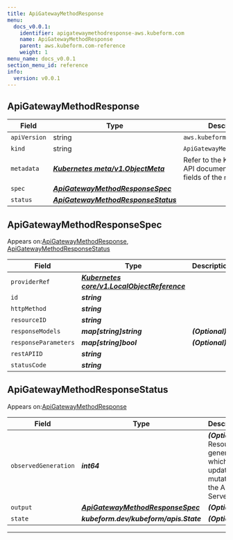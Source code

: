 ```yaml
---
title: ApiGatewayMethodResponse
menu:
  docs_v0.0.1:
    identifier: apigatewaymethodresponse-aws.kubeform.com
    name: ApiGatewayMethodResponse
    parent: aws.kubeform.com-reference
    weight: 1
menu_name: docs_v0.0.1
section_menu_id: reference
info:
  version: v0.0.1
---
```


## ApiGatewayMethodResponse
| Field | Type | Description |
| ------ | ----- | ----------- |
| `apiVersion` | string | `aws.kubeform.com/v1alpha1` |
|    `kind` | string | `ApiGatewayMethodResponse` |
| `metadata` | ***[Kubernetes meta/v1.ObjectMeta](https://kubernetes.io/docs/reference/generated/kubernetes-api/v1.13/#objectmeta-v1-meta)***|Refer to the Kubernetes API documentation for the fields of the `metadata` field.|
| `spec` | ***[ApiGatewayMethodResponseSpec](#apigatewaymethodresponsespec)***||
| `status` | ***[ApiGatewayMethodResponseStatus](#apigatewaymethodresponsestatus)***||
## ApiGatewayMethodResponseSpec

Appears on:[ApiGatewayMethodResponse](#apigatewaymethodresponse), [ApiGatewayMethodResponseStatus](#apigatewaymethodresponsestatus)

| Field | Type | Description |
| ------ | ----- | ----------- |
| `providerRef` | ***[Kubernetes core/v1.LocalObjectReference](https://kubernetes.io/docs/reference/generated/kubernetes-api/v1.13/#localobjectreference-v1-core)***||
| `id` | ***string***||
| `httpMethod` | ***string***||
| `resourceID` | ***string***||
| `responseModels` | ***map[string]string***| ***(Optional)*** |
| `responseParameters` | ***map[string]bool***| ***(Optional)*** |
| `restAPIID` | ***string***||
| `statusCode` | ***string***||
## ApiGatewayMethodResponseStatus

Appears on:[ApiGatewayMethodResponse](#apigatewaymethodresponse)

| Field | Type | Description |
| ------ | ----- | ----------- |
| `observedGeneration` | ***int64***| ***(Optional)*** Resource generation, which is updated on mutation by the API Server.|
| `output` | ***[ApiGatewayMethodResponseSpec](#apigatewaymethodresponsespec)***| ***(Optional)*** |
| `state` | ***kubeform.dev/kubeform/apis.State***| ***(Optional)*** |
---
